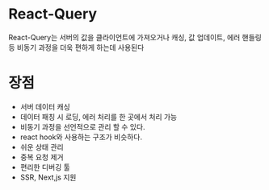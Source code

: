 # React-Query 
React-Query는 서버의 값을 클라이언트에 가져오거나 캐싱, 값 업데이트, 에러 핸들링 등 비동기 과정을 더욱 편하게 하는데 사용된다 

# 장점
 - 서버 데이터 캐싱 
 - 데이터 패칭 시 로딩, 에러 처리를 한 곳에서 처리 가능 
 - 비동기 과정을 선언적으로 관리 할 수 있다. 
 - react hook와 사용하는 구조가 비슷하다.
 - 쉬운 상태 관리 
 - 중복 요청 제거 
 - 편리한 디버깅 툴 
 - SSR, Next,js 지원 
